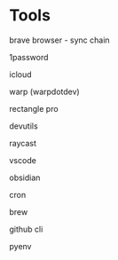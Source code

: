 # Tools 

brave browser - sync chain

1password

icloud

warp (warpdotdev)

rectangle pro

devutils

raycast

vscode

obsidian

cron

brew 

github cli

pyenv
